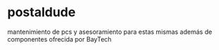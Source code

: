 # postaldude
mantenimiento de pcs y asesoramiento para estas mismas además de componentes ofrecida por BayTech 
